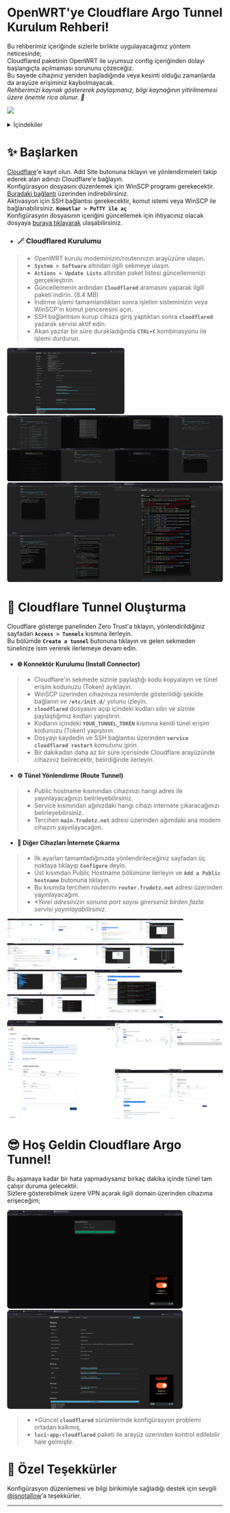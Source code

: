 # OpenWRT'ye Cloudflare Argo Tunnel Kurulum Rehberi!
Bu rehberimiz içeriğinde sizlerle birlikte uygulayacağımız yöntem neticesinde;   
Cloudflared paketinin OpenWRT ile uyumsuz config içeriğinden dolayı başlangıçta açılmaması sorununu çözeceğiz.  
Bu sayede cihazınız yeniden başladığında veya kesinti olduğu zamanlarda da arayüze erişiminiz kaybolmayacak.  
*Rehberimizi kaynak göstererek paylaşmanız, bilgi kaynağının yitirilmemesi üzere önemle rica olunur. 🙏*   

<p align="left">
  <a href="https://discord.gg/k6y5MBKCPW"><img src="https://img.shields.io/badge/Discord - Chat-blue?logo=discord&logoColor=white" /></a>
</p>

<details>
  <summary>İçindekiler</summary>
  <ol>
    <li>
      <a href="#-başlarken">✨ Başlarken</a>
      <ul>
        <li><a href="#-cloudflared-kurulumu">🪄 Cloudflared Kurulumu</a></li>
      </ul>
    </li>
    <li>
      <a href="#-cloudflare-tunnel-oluşturma">🚀 Cloudflare Tunnel Oluşturma</a>
      <ul>
        <li><a href="#-konnektör-kurulumu-install-connector">🌐 Konnektör Kurulumu (Install Connector)</a></li>
        <li><a href="#%EF%B8%8F-tünel-yönlendirme-route-tunnel">⚙️ Tünel Yönlendirme (Route Tunnel)</a></li>
        <li><a href="#-diğer-cihazları-i̇nternete-çıkarma">🔀 Diğer Cihazları İnternete Çıkarma</a></li>
      </ul>
    </li>
    <li><a href="#-hoş-geldin-cloudflare-argo-tunnel">😎 Hoş Geldin Cloudflare Argo Tunnel!</a></li>
    <li><a href="#-özel-teşekkürler">💖 Özel Teşekkürler</a></li>
  </ol>
</details>

# ✨ Başlarken
[Cloudflare](https://dash.cloudflare.com/login)'e kayıt olun. Add Site butonuna tıklayın ve yönlendirmeleri takip ederek alan adınızı Cloudflare'e bağlayın.  
Konfigürasyon dosyasını düzenlemek için WinSCP programı gerekecektir. [Buradaki bağlantı](https://winscp.net/eng/download.php) üzerinden indirebilirsiniz.  
Aktivasyon için SSH bağlantısı gerekecektir, komut istemi veya WinSCP ile bağlanabilirsiniz. **`Komutlar > PuTTY ile aç`**  
Konfigürasyon dosyasının içeriğini güncellemek için ihtiyacınız olacak dosyaya [buraya tıklayarak](https://github.com/frudotz/openwrt-cloudflare-tunnel/releases/download/Cloudflared/cloudflared.md) ulaşabilirsiniz. 

- ### 🪄 Cloudflared Kurulumu
> - OpenWRT kurulu modeminizin/routerınızın arayüzüne ulaşın.  
> - **`System > Software`** altından ilgili sekmeye ulaşın.  
> - **`Actions > Update Lists`** altından paket listesi güncellemenizi gerçekleştirin.  
> - Güncellemenin ardından **`Cloudflared`** aramasını yaparak ilgili paketi indirin. (8.4 MB)   
> - İndirme işlemi tamamlandıktan sonra işletim sisteminizin veya WinSCP'in komut penceresini açın.  
> - SSH bağlantısını kurup cihaza giriş yaptıktan sonra **`cloudflared`** yazarak servisi aktif edin.  
> - Akan yazılar bir süre durakladığında **`CTRL+C`** kombinasyonu ile işlemi durdurun.  

<p align="left">
  <img width="auto" height="154" src="https://github.com/frudotz/openwrt-cloudflare-tunnel/blob/main/images/1.png">
  <img width="auto" height="154" src="https://github.com/frudotz/openwrt-cloudflare-tunnel/blob/main/images/2-9.png">
  <img width="auto" height="232" src="https://github.com/frudotz/openwrt-cloudflare-tunnel/blob/main/images/10-14.png">
</p>

# 🚀 Cloudflare Tunnel Oluşturma
Cloudflare gösterge panelinden Zero Trust'a tıklayın, yönlendirildiğiniz sayfadan **`Access > Tunnels`** kısmına ilerleyin.  
Bu bölümde **`Create a tunnel`** butonuna tıklayın ve gelen sekmeden tünelinize isim vererek ilerlemeye devam edin.  

- #### 🌐 Konnektör Kurulumu (Install Connector)
> - Cloudflare'in sekmede sizinle paylaştığı kodu kopyalayın ve tünel erişim kodunuzu (Token) ayıklayın.  
> - WinSCP üzerinden cihazınıza resimlerde gösterildiği şekilde bağlanın ve **`/etc/init.d/`** yolunu izleyin.  
> - **`cloudflared`** dosyasını açıp içindeki kodları silin ve sizinle paylaştığımız kodları yapıştırın.  
> - Kodların içindeki **`YOUR_TUNNEL_TOKEN`** kısmına kendi tünel erişim kodunuzu (Token) yapıştırın.  
> - Dosyayı kaydedin ve SSH bağlantısı üzerinden **`service cloudflared restart`** komutunu girin.  
> - Bir dakikadan daha az bir süre içerisinde Cloudflare arayüzünde cihazınız belirecektir, belirdiğinde ilerleyin.  
  
- #### ⚙️ Tünel Yönlendirme (Route Tunnel)
> - Public hostname kısmından cihazınızı hangi adres ile yayınlayacağınızı belirleyebilirsiniz.  
> - Service kısmından ağınızdaki hangi cihazı internete çıkaracağınızı belirleyebilirsiniz.  
> - Tercihen **`main.frudotz.net`** adresi üzerinden ağımdaki ana modem cihazını yayınlayacağım.  

- #### 🔀 Diğer Cihazları İnternete Çıkarma
> - İlk ayarları tamamladığınızda yönlendirileceğiniz sayfadan üç noktaya tıklayıp **`Configure`** deyin.  
> - Üst kısımdan Public Hostname bölümüne ilerleyin ve **`Add a Public hostname`** butonuna tıklayın.  
> - Bu kısımda tercihen routerımı **`router.frudotz.net`** adresi üzerinden yayınlayacağım. 
> - *\*Yerel adresinizin sonuna port sayısı girerseniz birden fazla servisi yayınlayabilirsiniz.* 

<p align="left">
  <img width="auto" height="116" src="https://github.com/frudotz/openwrt-cloudflare-tunnel/blob/main/images/15-22.png">
  <img width="auto" height="115" src="https://github.com/frudotz/openwrt-cloudflare-tunnel/blob/main/images/23-27.png">
  <img width="auto" height="232" src="https://github.com/frudotz/openwrt-cloudflare-tunnel/blob/main/images/28-32.png">
</p>

# 😎 Hoş Geldin Cloudflare Argo Tunnel!
Bu aşamaya kadar bir hata yapmadıysanız birkaç dakika içinde tünel tam çalışır duruma gelecektir.  
Sizlere gösterebilmek üzere VPN açarak ilgili domain üzerinden cihazıma erişeceğim;  

<p align="left">
  <img width="410" height="auto" src="https://github.com/frudotz/openwrt-cloudflare-tunnel/blob/main/images/33.png">
  <img width="410" height="auto" src="https://github.com/frudotz/openwrt-cloudflare-tunnel/blob/main/images/34.png">
</p> 

> - *Güncel **`cloudflared`** sürümlerinde konfigürasyon problemi ortadan kalkmış,
> - **`luci-app-cloudflared`** paketi ile arayüz üzerinden kontrol edilebilir hale gelmiştir.

# 💖 Özel Teşekkürler
Konfigürasyon düzenlemesi ve bilgi birikimiyle sağladığı destek için sevgili [@isnotallow](https://github.com/isnotallow)'a teşekkürler.
  
-----------
